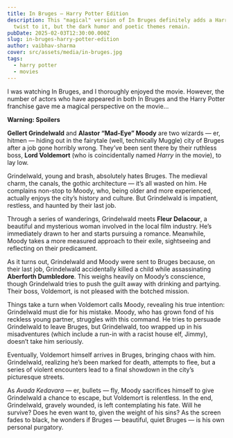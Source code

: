 ```yaml
---
title: In Bruges — Harry Potter Edition
description: This "magical" version of In Bruges definitely adds a Harry Potter
  twist to it, but the dark humor and poetic themes remain.
pubDate: 2025-02-03T12:30:00.000Z
slug: in-bruges-harry-potter-edition
author: vaibhav-sharma
cover: src/assets/media/in-bruges.jpg
tags:
  - harry potter
  - movies
---
```

I was watching In Bruges, and I thoroughly enjoyed the movie. However, the number of actors who have appeared in both In Bruges and the Harry Potter franchise gave me a magical perspective on the movie...

**Warning: Spoilers**

**Gellert Grindelwald** and **Alastor “Mad-Eye” Moody** are two wizards — er, hitmen — hiding out in the fairytale (well, technically Muggle) city of Bruges after a job gone horribly wrong. They’ve been sent there by their ruthless boss, **Lord Voldemort** (who is coincidentally named *Harry* in the movie), to lay low.

Grindelwald, young and brash, absolutely hates Bruges. The medieval charm, the canals, the gothic architecture — it’s all wasted on him. He complains non-stop to Moody, who, being older and more experienced, actually enjoys the city’s history and culture. But Grindelwald is impatient, restless, and haunted by their last job.

Through a series of wanderings, Grindelwald meets **Fleur Delacour**, a beautiful and mysterious woman involved in the local film industry. He’s immediately drawn to her and starts pursuing a romance. Meanwhile, Moody takes a more measured approach to their exile, sightseeing and reflecting on their predicament.

As it turns out, Grindelwald and Moody were sent to Bruges because, on their last job, Grindelwald accidentally killed a child while assassinating **Aberforth Dumbledore**. This weighs heavily on Moody’s conscience, though Grindelwald tries to push the guilt away with drinking and partying. Their boss, Voldemort, is not pleased with the botched mission.

Things take a turn when Voldemort calls Moody, revealing his true intention: Grindelwald must die for his mistake. Moody, who has grown fond of his reckless young partner, struggles with this command. He tries to persuade Grindelwald to leave Bruges, but Grindelwald, too wrapped up in his misadventures (which include a run-in with a racist house elf, Jimmy), doesn’t take him seriously.

Eventually, Voldemort himself arrives in Bruges, bringing chaos with him. Grindelwald, realizing he’s been marked for death, attempts to flee, but a series of violent encounters lead to a final showdown in the city’s picturesque streets.

As *Avada Kedavara* — er, bullets — fly, Moody sacrifices himself to give Grindelwald a chance to escape, but Voldemort is relentless. In the end, Grindelwald, gravely wounded, is left contemplating his fate. Will he survive? Does he even want to, given the weight of his sins? As the screen fades to black, he wonders if Bruges — beautiful, quiet Bruges — is his own personal purgatory.
